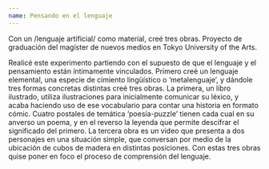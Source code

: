 ```yaml
---
name: Pensando en el lenguaje
---
```



Con un /lenguaje artificial/ como material, creé tres obras. Proyecto de graduación del magíster de nuevos medios en Tokyo University of the Arts.

Realicé este experimento partiendo con el supuesto de que el lenguaje y el pensamiento están íntimamente vinculados. Primero creé un lenguaje elemental, una especie de cimiento lingüístico o ‘metalenguaje’, y dándole tres formas concretas distintas creé tres obras. La primera, un libro ilustrado, utiliza ilustraciones para inicialmente comunicar su léxico, y acaba haciendo uso de ese vocabulario para contar una historia en formato cómic. Cuatro postales de temática ‘poesía-puzzle’ tienen cada cual en su anverso un poema, y en el reverso la leyenda que permite descifrar el significado del primero. La tercera obra es un video que presenta a dos personajes en una situación simple, que conversan por medio de la ubicación de cubos de madera en distintas posiciones. Con estas tres obras quise poner en foco el proceso de comprensión del lenguaje.
